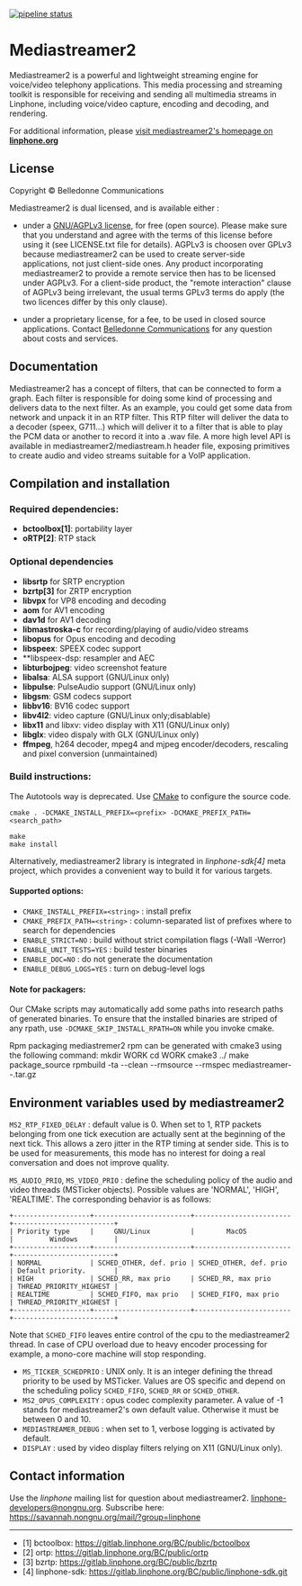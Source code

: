 [![pipeline status](https://gitlab.linphone.org/BC/public/mediastreamer2/badges/master/pipeline.svg)](https://gitlab.linphone.org/BC/public/mediastreamer2/commits/master)

Mediastreamer2
==============

Mediastreamer2 is a powerful and lightweight streaming engine for voice/video telephony applications.
This media processing and streaming toolkit is responsible for receiving and sending all multimedia streams in Linphone, including voice/video capture, encoding and decoding, and rendering.

For additional information, please [visit mediastreamer2's homepage on **linphone.org**](https://www.linphone.org/en/voip-media-engine/)

License
-------

Copyright © Belledonne Communications

Mediastreamer2 is dual licensed, and is available either :

 - under a [GNU/AGPLv3 license](https://www.gnu.org/licenses/agpl-3.0.html), for free (open source). Please make sure that you understand and agree with the terms of this license before using it (see LICENSE.txt file for details). AGPLv3 is choosen over GPLv3 because mediastreamer2 can be used to create server-side applications, not just client-side ones. Any product incorporating mediastreamer2 to provide a remote service then has to be licensed under AGPLv3.
 For a client-side product, the "remote interaction" clause of AGPLv3 being irrelevant, the usual terms GPLv3 terms do apply (the two licences differ by this only clause).

 - under a proprietary license, for a fee, to be used in closed source applications. Contact [Belledonne Communications](https://www.linphone.org/contact) for any question about costs and services.

Documentation
-------------

Mediastreamer2 has a concept of filters, that can be connected to form a graph. Each
filter is responsible for doing some kind of processing and 
delivers data to the next filter. As an example, you could get some
data from network and unpack it in an RTP filter. This RTP filter will
deliver the data to a decoder (speex, G711...) which will deliver it
to a filter that is able to play the PCM data or another to record it into a .wav
file.
A more high level API is available in mediastreamer2/mediastream.h header file, exposing
primitives to create audio and video streams suitable for a VoIP application.



Compilation and installation
----------------------------

### Required dependencies:

- **bctoolbox[1]**: portability layer
- **oRTP[2]**: RTP stack

### Optional dependencies

- **libsrtp** for SRTP encryption
- **bzrtp[3]** for ZRTP encryption
- **libvpx** for VP8 encoding and decoding
- **aom** for AV1 encoding
- **dav1d** for AV1 decoding
- **libmastroska-c** for recording/playing of audio/video streams
- **libopus** for Opus encoding and decoding
- **libspeex**: SPEEX codec support
- **libspeex-dsp: resampler and AEC
- **libturbojpeg**: video screenshot feature
- **libalsa**: ALSA support (GNU/Linux only)
- **libpulse**: PulseAudio support (GNU/Linux only)
- **libgsm**: GSM codecs support
- **libbv16**: BV16 codec support
- **libv4l2**: video capture (GNU/Linux only;disablable)
- **libx11** and libxv: video display with X11 (GNU/Linux only)
- **libglx**: video dispaly with GLX (GNU/Linux only)
- **ffmpeg**, h264 decoder, mpeg4 and mjpeg encoder/decoders, rescaling and pixel conversion (unmaintained)

### Build instructions:

The Autotools way is deprecated. Use [CMake](https://cmake.org) to configure the source code.

	cmake . -DCMAKE_INSTALL_PREFIX=<prefix> -DCMAKE_PREFIX_PATH=<search_path>
	
	make
	make install
	
Alternatively, mediastreamer2 library is integrated in *linphone-sdk[4]* meta project, which provides a convenient way
to build it for various targets.

#### Supported options:

- `CMAKE_INSTALL_PREFIX=<string>` : install prefix
- `CMAKE_PREFIX_PATH=<string>`    : column-separated list of prefixes where to search for dependencies
- `ENABLE_STRICT=NO`              : build without strict compilation flags (-Wall -Werror)
- `ENABLE_UNIT_TESTS=YES`         : build tester binaries
- `ENABLE_DOC=NO`                 : do not generate the documentation
- `ENABLE_DEBUG_LOGS=YES`         : turn on debug-level logs


#### Note for packagers:

Our CMake scripts may automatically add some paths into research paths of generated binaries.
To ensure that the installed binaries are striped of any rpath, use `-DCMAKE_SKIP_INSTALL_RPATH=ON`
while you invoke cmake.

Rpm packaging
mediastremer2 rpm can be generated with cmake3 using the following command:
mkdir WORK
cd WORK
cmake3 ../
make package_source
rpmbuild -ta --clean --rmsource --rmspec mediastreamer-<version>-<release>.tar.gz



Environment variables used by mediastreamer2
--------------------------------------------

`MS2_RTP_FIXED_DELAY` : default value is 0. When set to 1, RTP packets belonging from one tick execution are actually sent at the beginning of the next tick.
This allows a zero jitter in the RTP timing at sender side. This is to be used for measurements, this mode has no interest for doing a real conversation and does not improve 
quality.

`MS_AUDIO_PRIO`, `MS_VIDEO_PRIO` : define the scheduling policy of the audio and video threads (MSTicker objects). Possible values are 'NORMAL', 'HIGH', 'REALTIME'.
The corresponding behavior is as follows:

	+-------------------+------------------------+------------------------+-------------------------+
	| Priority type     |     GNU/Linux          |        MacOS           |         Windows         |
	+-------------------+------------------------+------------------------+-------------------------+
	| NORMAL            | SCHED_OTHER, def. prio | SCHED_OTHER, def. prio | Default priority.       |
	| HIGH              | SCHED_RR, max prio     | SCHED_RR, max prio     | THREAD_PRIORITY_HIGHEST |
	| REALTIME          | SCHED_FIFO, max prio   | SCHED_FIFO, max prio   | THREAD_PRIORITY_HIGHEST |
	+-------------------+------------------------+------------------------+-------------------------+

Note that `SCHED_FIFO` leaves entire control of the cpu to the mediastreamer2 thread. In case of CPU overload
due to heavy encoder processing for example, a mono-core machine will stop responding.

- `MS_TICKER_SCHEDPRIO` : UNIX only. It is an integer defining the thread priority to be used by MSTicker. Values
                          are OS specific and depend on the scheduling policy `SCHED_FIFO`, `SCHED_RR` or `SCHED_OTHER`.
- `MS2_OPUS_COMPLEXITY` : opus codec complexity parameter. A value of -1 stands for mediastreamer2's own default value.
                          Otherwise it must be between 0 and 10.
- `MEDIASTREAMER_DEBUG` : when set to 1, verbose logging is activated by default.
- `DISPLAY`             : used by video display filters relying on X11 (GNU/Linux only).



Contact information
-------------------

Use the *linphone* mailing list for question about mediastreamer2.
  <linphone-developers@nongnu.org>.
Subscribe here:
  <https://savannah.nongnu.org/mail/?group=linphone>


--------------------------------------


- [1] bctoolbox: https://gitlab.linphone.org/BC/public/bctoolbox
- [2] ortp: https://gitlab.linphone.org/BC/public/ortp
- [3] bzrtp: https://gitlab.linphone.org/BC/public/bzrtp
- [4] linphone-sdk: https://gitlab.linphone.org/BC/public/linphone-sdk.git
